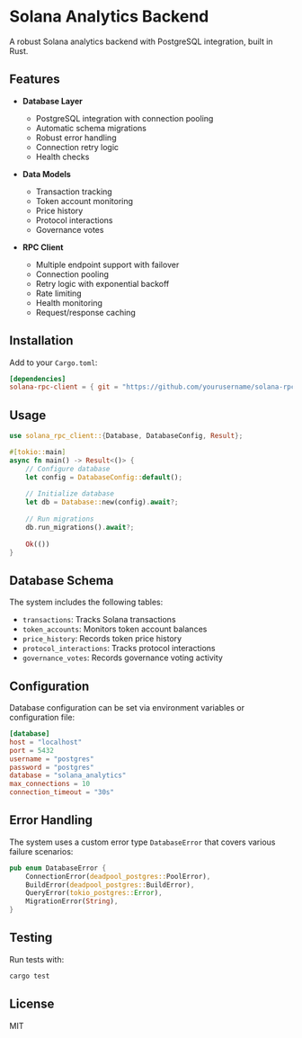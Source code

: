 # Solana Analytics Backend

A robust Solana analytics backend with PostgreSQL integration, built in Rust.

## Features

- **Database Layer**
  - PostgreSQL integration with connection pooling
  - Automatic schema migrations
  - Robust error handling
  - Connection retry logic
  - Health checks

- **Data Models**
  - Transaction tracking
  - Token account monitoring
  - Price history
  - Protocol interactions
  - Governance votes

- **RPC Client**
  - Multiple endpoint support with failover
  - Connection pooling
  - Retry logic with exponential backoff
  - Rate limiting
  - Health monitoring
  - Request/response caching

## Installation

Add to your `Cargo.toml`:

```toml
[dependencies]
solana-rpc-client = { git = "https://github.com/yourusername/solana-rpc-client" }
```

## Usage

```rust
use solana_rpc_client::{Database, DatabaseConfig, Result};

#[tokio::main]
async fn main() -> Result<()> {
    // Configure database
    let config = DatabaseConfig::default();
    
    // Initialize database
    let db = Database::new(config).await?;
    
    // Run migrations
    db.run_migrations().await?;
    
    Ok(())
}
```

## Database Schema

The system includes the following tables:

- `transactions`: Tracks Solana transactions
- `token_accounts`: Monitors token account balances
- `price_history`: Records token price history
- `protocol_interactions`: Tracks protocol interactions
- `governance_votes`: Records governance voting activity

## Configuration

Database configuration can be set via environment variables or configuration file:

```toml
[database]
host = "localhost"
port = 5432
username = "postgres"
password = "postgres"
database = "solana_analytics"
max_connections = 10
connection_timeout = "30s"
```

## Error Handling

The system uses a custom error type `DatabaseError` that covers various failure scenarios:

```rust
pub enum DatabaseError {
    ConnectionError(deadpool_postgres::PoolError),
    BuildError(deadpool_postgres::BuildError),
    QueryError(tokio_postgres::Error),
    MigrationError(String),
}
```

## Testing

Run tests with:

```bash
cargo test
```

## License

MIT
